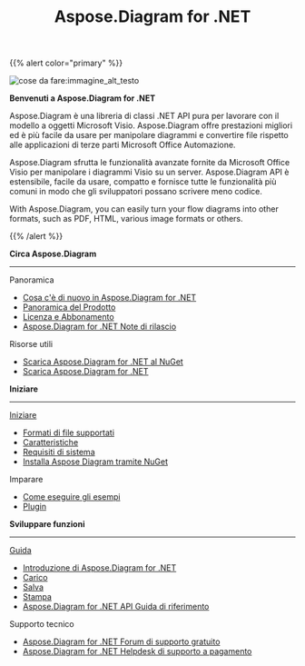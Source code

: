 ﻿---
title: Aspose.Diagram for .NET
type: docs
description: Aspose.Diagram, is a pure .NET API for working with the Microsoft Visio Object Model.It provides Visio file formats conversions to images, PDF, HTML, XML and XAML formats. Popular file formats supported include VSD, VSS, VDW, VST, VSDX, VSSX, VSTX, VSDM, VSTM, and VSSM.
weight: 10
url: /it/net/
is_root: true
aliases:
  - /net/home/
  - /diargam/net/
---
{{% alert color="primary" %}} 

![cose da fare:immagine_alt_testo](home_1.png)

**Benvenuti a Aspose.Diagram for .NET**

Aspose.Diagram è una libreria di classi .NET API pura per lavorare con il modello a oggetti Microsoft Visio. Aspose.Diagram offre prestazioni migliori ed è più facile da usare per manipolare diagrammi e convertire file rispetto alle applicazioni di terze parti Microsoft Office Automazione.

Aspose.Diagram sfrutta le funzionalità avanzate fornite da Microsoft Office Visio per manipolare i diagrammi Visio su un server. Aspose.Diagram API è estensibile, facile da usare, compatto e fornisce tutte le funzionalità più comuni in modo che gli sviluppatori possano scrivere meno codice.

With Aspose.Diagram, you can easily turn your flow diagrams into other formats, such as PDF, HTML, various image formats or others. 

{{% /alert %}} 

<div class="row">
	<div class="col-md-4">
		<p><b>Circa Aspose.Diagram</b></p>
			<hr><p>Panoramica</p></hr>
			<ul>
				<li><a href="/diagram/it/net/whatsnew/">Cosa c'è di nuovo in Aspose.Diagram for .NET</a></li>
				<li><a href="/diagram/it/net/overview/">Panoramica del Prodotto</a></li>
				<li><a href="/diagram/it/net/licensing/">Licenza e Abbonamento</a></li>
			  <li><a href="/diagram/it/net/release-notes/">Aspose.Diagram for .NET Note di rilascio</a></li>
			</ul>            
	        <p>Risorse utili</p>
			<ul>
				<li><a href="https://www.nuget.org/packages/Aspose.Diagram/">Scarica Aspose.Diagram for .NET al NuGet</a></li>
				<li><a href="https://downloads.aspose.com/diagram/net">Scarica Aspose.Diagram for .NET</a></li>
			</ul>
	</div>
	<div class="col-md-4">
		<p><b>Iniziare</b></p>
			<hr><p><a href="/diagram/it/net/getting-started/">Iniziare</a></p></hr>
			<ul>
				<li><a href="/diagram/it/net/supported-file-formats/">Formati di file supportati</a></li>
				<li><a href="/diagram/it/net/feature-list/">Caratteristiche</a></li>
				<li><a href="/diagram/it/net/system-requirements/">Requisiti di sistema</a></li>
				<li><a href="/diagram/it/net/installation/">Installa Aspose Diagram tramite NuGet</a></li>
			</ul>
			<p>Imparare</p>
			<ul>
				<li><a href="/diagram/it/net/how-to-run-the-examples/">Come eseguire gli esempi</a></li>
				<li><a href="/diagram/it/net/plugins/">Plugin</a></li>
			</ul>
	</div>
	<div class="col-md-4">
		<p><b>Sviluppare funzioni</b></p>
			<hr><p><a href="/diagram/it/net/developer-guide/">Guida</a></p></hr>
			<ul>
				<li><a href="/diagram/it/net/introduction/">Introduzione di Aspose.Diagram for .NET</a></li>
				<li><a href="/diagram/it/net/open-visio-document/">Carico</a></li>
				<li><a href="/diagram/it/net/save-visio-document/">Salva</a></li>
				<li><a href="/diagram/it/net/working-with-print/">Stampa</a></li>
				<li><a href="https://reference.aspose.com/diagram/net">Aspose.Diagram for .NET API Guida di riferimento</a></li>
			</ul>	
			<p>Supporto tecnico</p>
			<ul>
				<li><a href="https://forum.aspose.com/c/diagram/17">Aspose.Diagram for .NET Forum di supporto gratuito</a></li>
				<li><a href="https://helpdesk.aspose.com/">Aspose.Diagram for .NET Helpdesk di supporto a pagamento</a></li>
			</ul>
	</div>
</div>
